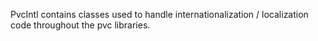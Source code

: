 PvcIntl contains classes used to handle internationalization / localization code throughout the pvc libraries.
